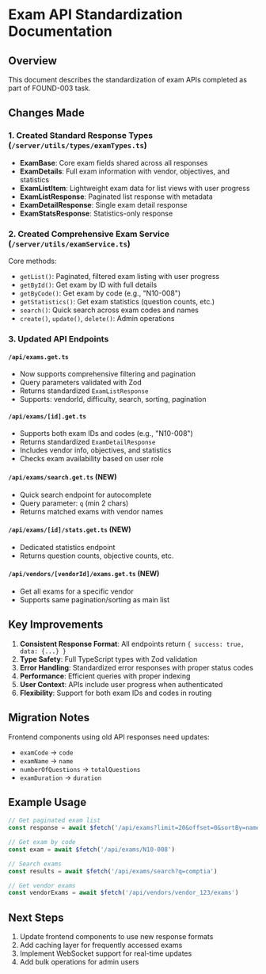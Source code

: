# Exam API Standardization Documentation

## Overview

This document describes the standardization of exam APIs completed as part of FOUND-003 task.

## Changes Made

### 1. Created Standard Response Types (`/server/utils/types/examTypes.ts`)

- **ExamBase**: Core exam fields shared across all responses
- **ExamDetails**: Full exam information with vendor, objectives, and statistics
- **ExamListItem**: Lightweight exam data for list views with user progress
- **ExamListResponse**: Paginated list response with metadata
- **ExamDetailResponse**: Single exam detail response
- **ExamStatsResponse**: Statistics-only response

### 2. Created Comprehensive Exam Service (`/server/utils/examService.ts`)

Core methods:
- `getList()`: Paginated, filtered exam listing with user progress
- `getById()`: Get exam by ID with full details
- `getByCode()`: Get exam by code (e.g., "N10-008")
- `getStatistics()`: Get exam statistics (question counts, etc.)
- `search()`: Quick search across exam codes and names
- `create()`, `update()`, `delete()`: Admin operations

### 3. Updated API Endpoints

#### `/api/exams.get.ts`
- Now supports comprehensive filtering and pagination
- Query parameters validated with Zod
- Returns standardized `ExamListResponse`
- Supports: vendorId, difficulty, search, sorting, pagination

#### `/api/exams/[id].get.ts`
- Supports both exam IDs and codes (e.g., "N10-008")
- Returns standardized `ExamDetailResponse`
- Includes vendor info, objectives, and statistics
- Checks exam availability based on user role

#### `/api/exams/search.get.ts` (NEW)
- Quick search endpoint for autocomplete
- Query parameter: `q` (min 2 chars)
- Returns matched exams with vendor names

#### `/api/exams/[id]/stats.get.ts` (NEW)
- Dedicated statistics endpoint
- Returns question counts, objective counts, etc.

#### `/api/vendors/[vendorId]/exams.get.ts` (NEW)
- Get all exams for a specific vendor
- Supports same pagination/sorting as main list

## Key Improvements

1. **Consistent Response Format**: All endpoints return `{ success: true, data: {...} }`
2. **Type Safety**: Full TypeScript types with Zod validation
3. **Error Handling**: Standardized error responses with proper status codes
4. **Performance**: Efficient queries with proper indexing
5. **User Context**: APIs include user progress when authenticated
6. **Flexibility**: Support for both exam IDs and codes in routing

## Migration Notes

Frontend components using old API responses need updates:
- `examCode` → `code`
- `examName` → `name`
- `numberOfQuestions` → `totalQuestions`
- `examDuration` → `duration`

## Example Usage

```typescript
// Get paginated exam list
const response = await $fetch('/api/exams?limit=20&offset=0&sortBy=name')

// Get exam by code
const exam = await $fetch('/api/exams/N10-008')

// Search exams
const results = await $fetch('/api/exams/search?q=comptia')

// Get vendor exams
const vendorExams = await $fetch('/api/vendors/vendor_123/exams')
```

## Next Steps

1. Update frontend components to use new response formats
2. Add caching layer for frequently accessed exams
3. Implement WebSocket support for real-time updates
4. Add bulk operations for admin users